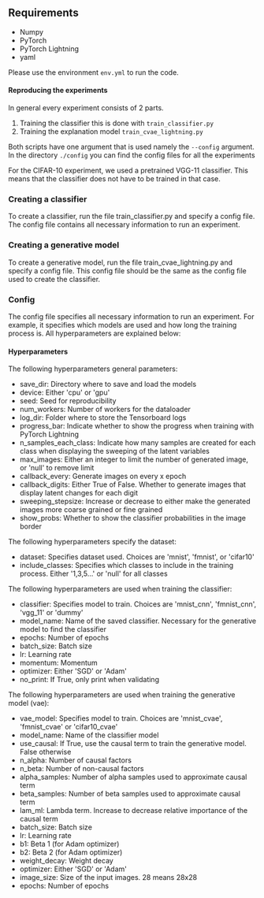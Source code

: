 ## Requirements
- Numpy
- PyTorch
- PyTorch Lightning
- yaml

Please use the environment `env.yml` to run the code.

#### Reproducing the experiments

In general every experiment consists of 2 parts.
1) Training the classifier this is done with `train_classifier.py`
2) Training the explanation model `train_cvae_lightning.py`

Both scripts have one argument that is used namely the `--config` argument. 
In the directory `./config` you can find the config files for all the experiments

For the CIFAR-10 experiment, we used a pretrained VGG-11 classifier.
This means that the classifier does not have to be trained in that case. 

### Creating a classifier
To create a classifier, run the file train_classifier.py and specify a config file.
The config file contains all necessary information to run an experiment.

### Creating a generative model
To create a generative model, run the file train_cvae_lightning.py and specify a config file.
This config file should be the same as the config file used to create the classifier.

### Config
The config file specifies all necessary information to run an experiment.
For example, it specifies which models are used and how long the training process is.
All hyperparameters are explained below:

#### Hyperparameters
The following hyperparameters general parameters:
- save_dir:             Directory where to save and load the models
- device:               Either 'cpu' or 'gpu'
- seed:                 Seed for reproducibility
- num_workers:          Number of workers for the dataloader
- log_dir:              Folder where to store the Tensorboard logs
- progress_bar:         Indicate whether to show the progress when training with PyTorch Lightning
- n_samples_each_class: Indicate how many samples are created for each class when displaying the sweeping of the latent variables
- max_images:		Either an integer to limit the number of generated image, or 'null' to remove limit
- callback_every:	Generate images on every x epoch
- callback_digits:	Either True of False. Whether to generate images that display latent changes for each digit
- sweeping_stepsize:    Increase or decrease to either make the generated images more coarse grained or fine grained
- show_probs:		Whether to show the classifier probabilities in the image border


The following hyperparameters specify the dataset:
- dataset:              Specifies dataset used. Choices are 'mnist', 'fmnist', or 'cifar10'
- include_classes:      Specifies which classes to include in the training process. Either '1,3,5...' or 'null' for all classes

The following hyperparameters are used when training the classifier:
- classifier:           Specifies model to train. Choices are 'mnist_cnn', 'fmnist_cnn', 'vgg_11' or 'dummy'
- model_name:           Name of the saved classifier. Necessary for the generative model to find the classifier
- epochs:               Number of epochs
- batch_size:           Batch size
- lr:                   Learning rate
- momentum:             Momentum
- optimizer:            Either 'SGD' or 'Adam'
- no_print:             If True, only print when validating

The following hyperparameters are used when training the generative model (vae):
- vae_model:            Specifies model to train. Choices are 'mnist_cvae', 'fmnist_cvae' or 'cifar10_cvae'
- model_name:           Name of the classifier model
- use_causal:           If True, use the causal term to train the generative model. False otherwise
- n_alpha:              Number of causal factors
- n_beta:               Number of non-causal factors
- alpha_samples:        Number of alpha samples used to approximate causal term
- beta_samples:         Number of beta samples used to approximate causal term 
- lam_ml:               Lambda term. Increase to decrease relative importance of the causal term
- batch_size:           Batch size
- lr:                   Learning rate
- b1:                   Beta 1 (for Adam optimizer)
- b2:                   Beta 2 (for Adam optimizer)
- weight_decay:         Weight decay
- optimizer:            Either 'SGD' or 'Adam'
- image_size:           Size of the input images. 28 means 28x28
- epochs:               Number of epochs
